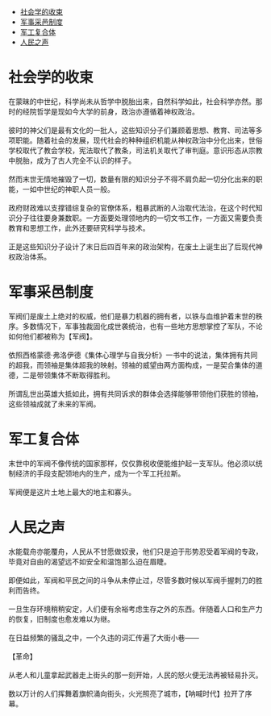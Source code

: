 - [社会学的收束](#社会学的收束)
- [军事采邑制度](#军事采邑制度)
- [军工复合体](#军工复合体)
- [人民之声](#人民之声)

# 社会学的收束
在蒙昧的中世纪，科学尚未从哲学中脱胎出来，自然科学如此，社会科学亦然。那时的经院哲学是现如今大学的前身，政治亦遵循着神权政治。 \
\
彼时的神父们是最有文化的一批人，这些知识分子们兼顾着思想、教育、司法等多项职能。随着社会的发展，现代社会的种种组织机能从神权政治中分化出来，世俗学校取代了教会学校，宪法取代了教条，司法机关取代了审判庭。意识形态从宗教中脱胎，成为了古人完全不认识的样子。 \
\
然而末世无情地摧毁了一切，数量有限的知识分子不得不肩负起一切分化出来的职能，一如中世纪的神职人员一般。 \
\
政府财政难以支撑错综复杂的官僚体系，粗暴武断的人治取代法治，在这个时代知识分子往往要身兼数职。一方面要处理领地内的一切文书工作，一方面又需要负责教育和思想工作，此外还要研究科学与技术。 \
\
正是这些知识分子设计了末日后四百年来的政治架构，在废土上诞生出了后现代神权政治体系。
# 军事采邑制度
军阀们是废土上绝对的权威，他们是暴力机器的拥有者，以铁与血维护着末世的秩序。多数情况下，军事独裁固化成世袭统治，也有一些地方思想掌控了军队，不论如何他们都被称为【军阀】。 \
\
依照西格蒙德·弗洛伊德《集体心理学与自我分析》一书中的说法，集体拥有共同的超我，而领袖是集体超我的映射。领袖的威望由两方面构成，一是契合集体的道德，二是带领集体不断取得胜利。 \
\
所谓乱世出英雄大抵如此，拥有共同诉求的群体会选择能够带领他们获胜的领袖，这些领袖成就了未来的军阀。
# 军工复合体
末世中的军阀不像传统的国家那样，仅仅靠税收便能维护起一支军队。他必须以统制经济的手段支配领地内的生产，成为一个军工托拉斯。 \
\
军阀便是这片土地上最大的地主和寡头。
# 人民之声
水能载舟亦能覆舟，人民从不甘愿做奴隶，他们只是迫于形势忍受着军阀的专政，毕竟对自由的渴望远不如安全和温饱那么迫在眉睫。 \
\
即便如此，军阀和平民之间的斗争从未停止过，尽管多数时候以军阀手握刺刀的胜利而告终。 \
\
一旦生存环境稍稍安定，人们便有余裕考虑生存之外的东西。伴随着人口和生产力的恢复，旧制度也愈发难以为继。 \
\
在日益频繁的骚乱之中，一个久违的词汇传遍了大街小巷—— \
\
【革命】 \
\
从老人和儿童拿起武器走上街头的那一刻开始，人民的怒火便无法再被轻易扑灭。 \
\
数以万计的人们挥舞着旗帜涌向街头，火光照亮了城市，【呐喊时代】拉开了序幕。
